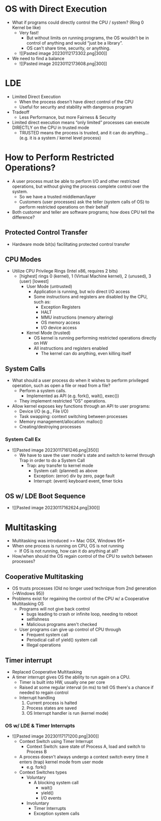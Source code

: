 # OS with Direct Execution
- What if programs could directly control the CPU / system? (Ring 0 Kernel be like)
	- Very fast!
		- But without limits on running programs, the OS wouldn’t be in control of anything and would “just be a library”.
		- OS can't share time, security, or anything.
	- ![[Pasted image 20230112173302.png|300]]
- We need to find a balance
	- ![[Pasted image 20230112173608.png|300]]
# LDE
-  Limited Direct Execution
	- When the process doesn't have direct control of the CPU
	- Useful for security and stability with dangerous program
- Tradeoff
	- Less Performance, but more Fairness & Security
- Limited direct execution means “only limited”  processes can execute DIRECTLY on the CPU in trusted mode
	- TRUSTED means the process is trusted, and it can do anything... (e.g. it is a system / kernel level process)
# How to Perform Restricted Operations?
- A user process must be able to perform I/O and other restricted operations, but without giving the process complete control over the system.
	- So we have a trusted middleman/layer
	- Customers (user processes) ask the teller (system calls of OS) to perform restricted operations on their behalf
- Both customer and teller are software programs; how does CPU tell the difference?
## Protected Control Transfer
- Hardware mode bit(s) facilitating protected control transfer
## CPU Modes
- Utilize CPU Privilege Rings (Intel x86, requires 2 bits)
	- \[highest\] rings 0 (kernel), 1 (Virtual Machine kernel), 2 (unused), 3 (user) \[lowest\]
		- User Mode (untrusted)
			- Application is running, but w/o direct I/O access
			- Some instructions and registers are disabled by the CPU, such as:
				- Exception Registers
				- HALT
				- MMU instructions (memory altering)
				- OS memory access
				- I/O device access
		- Kernel Mode (trusted)
			- OS kernel is running performing restricted operations directly on HW
			- All instructions and registers enabled
				- The kernel can do anything, even killing itself
## System Calls
- What should a user process do when it wishes to perform privileged operation, such as open a file or read from a file?
	- Perform a system calls.
		- Implemented as API (e.g. fork(), wait(), exec())
	- They implement restricted “OS” operations.
- Allow kernel exposes key functions through an API to user programs:
	- Device I/O (e.g., File I/O)
	- Task swapping: context switching between processes
	- Memory management/allocation: malloc()
	- Creating/destroying processes
### System Call Ex
- ![[Pasted image 20230117161246.png|350]]
	- We have to save the user mode's state and switch to kernel through Trap in order to do a System Call
		- Trap: any transfer to kernel mode
			- System call: (planned) as above
			- Exception: (error) div by zero, page fault
			- Interrupt: (event) keyboard event, timer ticks
## OS w/ LDE Boot Sequence
- ![[Pasted image 20230117162624.png|300]]
# Multitasking
- Multitasking was introduced >= Mac OSX, Windows 95+
- When one process is running on CPU, OS is not running
	- If OS is not running, how can it do anything at all?
- How/when should the OS regain control of the CPU to switch between processes?
## Cooperative Multitasking
- OS trusts processes (Old no longer used technique from 2nd generation (~Windows 95))
- Problems exist for regaining the control of the CPU w/ a Cooperative Multitasking OS
	- Programs will not give back control
		- bugs leading to crash or infinite loop, needing to reboot
		- selfishness
		- Malicious programs aren't checked
	- User programs can give up control of CPU through
		- Frequent system call
		- Periodical call of yield() system call
		- Illegal operations
## Timer interrupt 
- Replaced Cooperative Multitasking
- A timer interrupt gives OS the ability to run again on a CPU.
	- Timer is built into HW, usually one per core
	- Raised at some regular interval (in ms) to tell OS there's a chance if needed to regain control
	- Interrupt handling
		1. Current process is halted
		2. Process states are saved
		3. OS Interrupt handler is run (kernel mode)
### OS w/ LDE & Timer Interrupts
- ![[Pasted image 20230117171200.png|300]]
	- Context Switch using Timer Interrupt
		- Context Switch: save state of Process A, load and switch to Process B
	- A process doesn't always undergo a context switch every time it enters (trap) kernel mode from user mode
		- e.g. fork()
	- Context Switches types
		- Voluntary
			-  A blocking system call
				- wait()
				- yield()
				- I/O events
		- Involuntary
			- Timer Interrupts
			- Exception system calls